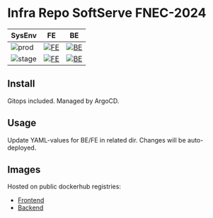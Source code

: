 # Infra Repo SoftServe FNEC-2024

| SysEnv                                                                                     | FE                                                                                                                          | BE                                                                                                                          |
|--------------------------------------------------------------------------------------------|-----------------------------------------------------------------------------------------------------------------------------|-----------------------------------------------------------------------------------------------------------------------------|
| ![prod](https://uptime.dnull.systems/api/badge/13/status?style=for-the-badge&label=prod%20)   | [![FE](https://argocd.dnull.systems/api/badge?name=fect-fe-prod)](https://argocd.dnull.systems/applications/fect-fe-prod)   | [![BE](https://argocd.dnull.systems/api/badge?name=fect-be-prod)](https://argocd.dnull.systems/applications/fect-be-prod)   |
| ![stage](https://uptime.dnull.systems/api/badge/15/status?style=for-the-badge&label=stage) | [![FE](https://argocd.dnull.systems/api/badge?name=fect-fe-stage)](https://argocd.dnull.systems/applications/fect-fe-stage) | [![BE](https://argocd.dnull.systems/api/badge?name=fect-be-stage)](https://argocd.dnull.systems/applications/fect-be-stage) |


## Install
Gitops included. Managed by ArgoCD.

## Usage
Update YAML-values for BE/FE in related dir.
Changes will be auto-deployed.

## Images
Hosted on public dockerhub registries:

- [Frontend](https://hub.docker.com/r/2xnone/appelsin-fe)
- [Backend](https://hub.docker.com/r/2xnone/appelsin-be)
